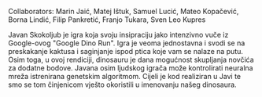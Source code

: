 Collaborators: Marin Jaić, Matej Ištuk, Samuel Lucić, Mateo Kopačević, Borna Lindić, Filip Pankretić, Franjo Tukara, Sven Leo Kupres

Javan Skokoljub je igra koja svoju insipraciju jako intenzivno vuče iz Google-ovog "Google Dino Run".
Igra je veoma jednostavna i svodi se na preskakanje kaktusa i saginjanje ispod ptica koje vam se nalaze na putu. 
Osim toga, u ovoj rendiciji, dinosauru je dana mogućnost skupljanja novčića za dodatne bodove.
Javana osim ljudskog igrača može kontrolirati neuralna mreža istrenirana genetskim algoritmom.
Cijeli je kod realiziran u Javi te smo se tom činjenicom vješto okoristili u imenovanju našeg dinosaura.
